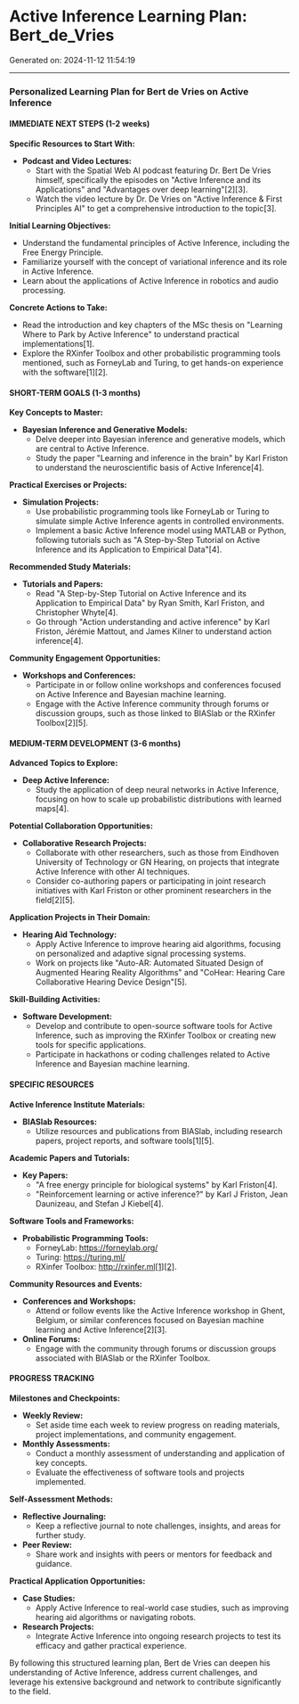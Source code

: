 # Active Inference Learning Plan: Bert_de_Vries

Generated on: 2024-11-12 11:54:19

---

### Personalized Learning Plan for Bert de Vries on Active Inference

#### IMMEDIATE NEXT STEPS (1-2 weeks)

**Specific Resources to Start With:**
- **Podcast and Video Lectures:**
  - Start with the Spatial Web AI podcast featuring Dr. Bert De Vries himself, specifically the episodes on "Active Inference and its Applications" and "Advantages over deep learning"[2][3].
  - Watch the video lecture by Dr. De Vries on "Active Inference & First Principles AI" to get a comprehensive introduction to the topic[3].

**Initial Learning Objectives:**
- Understand the fundamental principles of Active Inference, including the Free Energy Principle.
- Familiarize yourself with the concept of variational inference and its role in Active Inference.
- Learn about the applications of Active Inference in robotics and audio processing.

**Concrete Actions to Take:**
- Read the introduction and key chapters of the MSc thesis on "Learning Where to Park by Active Inference" to understand practical implementations[1].
- Explore the RXinfer Toolbox and other probabilistic programming tools mentioned, such as ForneyLab and Turing, to get hands-on experience with the software[1][2].

#### SHORT-TERM GOALS (1-3 months)

**Key Concepts to Master:**
- **Bayesian Inference and Generative Models:**
  - Delve deeper into Bayesian inference and generative models, which are central to Active Inference.
  - Study the paper "Learning and inference in the brain" by Karl Friston to understand the neuroscientific basis of Active Inference[4].

**Practical Exercises or Projects:**
- **Simulation Projects:**
  - Use probabilistic programming tools like ForneyLab or Turing to simulate simple Active Inference agents in controlled environments.
  - Implement a basic Active Inference model using MATLAB or Python, following tutorials such as "A Step-by-Step Tutorial on Active Inference and its Application to Empirical Data"[4].

**Recommended Study Materials:**
- **Tutorials and Papers:**
  - Read "A Step-by-Step Tutorial on Active Inference and its Application to Empirical Data" by Ryan Smith, Karl Friston, and Christopher Whyte[4].
  - Go through "Action understanding and active inference" by Karl Friston, Jérémie Mattout, and James Kilner to understand action inference[4].

**Community Engagement Opportunities:**
- **Workshops and Conferences:**
  - Participate in or follow online workshops and conferences focused on Active Inference and Bayesian machine learning.
  - Engage with the Active Inference community through forums or discussion groups, such as those linked to BIASlab or the RXinfer Toolbox[2][5].

#### MEDIUM-TERM DEVELOPMENT (3-6 months)

**Advanced Topics to Explore:**
- **Deep Active Inference:**
  - Study the application of deep neural networks in Active Inference, focusing on how to scale up probabilistic distributions with learned maps[4].

**Potential Collaboration Opportunities:**
- **Collaborative Research Projects:**
  - Collaborate with other researchers, such as those from Eindhoven University of Technology or GN Hearing, on projects that integrate Active Inference with other AI techniques.
  - Consider co-authoring papers or participating in joint research initiatives with Karl Friston or other prominent researchers in the field[2][5].

**Application Projects in Their Domain:**
- **Hearing Aid Technology:**
  - Apply Active Inference to improve hearing aid algorithms, focusing on personalized and adaptive signal processing systems.
  - Work on projects like "Auto-AR: Automated Situated Design of Augmented Hearing Reality Algorithms" and "CoHear: Hearing Care Collaborative Hearing Device Design"[5].

**Skill-Building Activities:**
- **Software Development:**
  - Develop and contribute to open-source software tools for Active Inference, such as improving the RXinfer Toolbox or creating new tools for specific applications.
  - Participate in hackathons or coding challenges related to Active Inference and Bayesian machine learning.

#### SPECIFIC RESOURCES

**Active Inference Institute Materials:**
- **BIASlab Resources:**
  - Utilize resources and publications from BIASlab, including research papers, project reports, and software tools[1][5].

**Academic Papers and Tutorials:**
- **Key Papers:**
  - "A free energy principle for biological systems" by Karl Friston[4].
  - "Reinforcement learning or active inference?" by Karl J Friston, Jean Daunizeau, and Stefan J Kiebel[4].

**Software Tools and Frameworks:**
- **Probabilistic Programming Tools:**
  - ForneyLab: https://forneylab.org/
  - Turing: https://turing.ml/
  - RXinfer Toolbox: http://rxinfer.ml[1][2].

**Community Resources and Events:**
- **Conferences and Workshops:**
  - Attend or follow events like the Active Inference workshop in Ghent, Belgium, or similar conferences focused on Bayesian machine learning and Active Inference[2][3].
- **Online Forums:**
  - Engage with the community through forums or discussion groups associated with BIASlab or the RXinfer Toolbox.

#### PROGRESS TRACKING

**Milestones and Checkpoints:**
- **Weekly Review:**
  - Set aside time each week to review progress on reading materials, project implementations, and community engagement.
- **Monthly Assessments:**
  - Conduct a monthly assessment of understanding and application of key concepts.
  - Evaluate the effectiveness of software tools and projects implemented.

**Self-Assessment Methods:**
- **Reflective Journaling:**
  - Keep a reflective journal to note challenges, insights, and areas for further study.
- **Peer Review:**
  - Share work and insights with peers or mentors for feedback and guidance.

**Practical Application Opportunities:**
- **Case Studies:**
  - Apply Active Inference to real-world case studies, such as improving hearing aid algorithms or navigating robots.
- **Research Projects:**
  - Integrate Active Inference into ongoing research projects to test its efficacy and gather practical experience.

By following this structured learning plan, Bert de Vries can deepen his understanding of Active Inference, address current challenges, and leverage his extensive background and network to contribute significantly to the field.